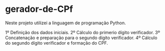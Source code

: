 # gerador-de-CPf

Neste projeto utilizei a linguagem de programação Python.

1º Definição dos dados iniciais.
2º Cálculo do primerio dígito verificador.
3º Concatenação e preparação para o segundo dígito verificador.
4º Cálculo do segundo dígito verificador e formação do CPF.
